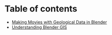 # Table of contents

* [Making Movies with Geological Data in Blender](README.md)
* [Understanding Blender GIS](understanding-blender-gis.md)
